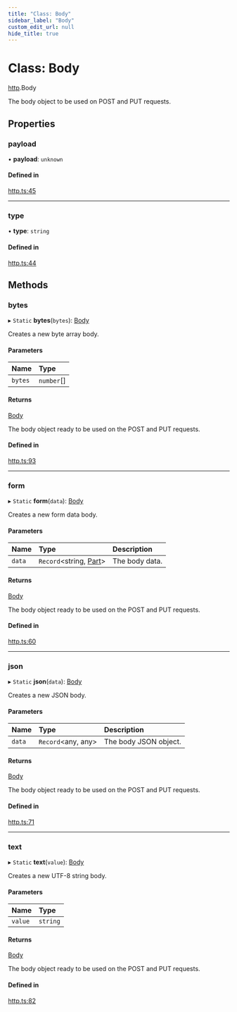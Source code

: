 ```yaml
---
title: "Class: Body"
sidebar_label: "Body"
custom_edit_url: null
hide_title: true
---
```


# Class: Body

[http](../modules/http.md).Body

The body object to be used on POST and PUT requests.

## Properties

### payload

• **payload**: `unknown`

#### Defined in

[http.ts:45](https://github.com/tauri-apps/tauri/blob/1be3546/tooling/api/src/http.ts#L45)

___

### type

• **type**: `string`

#### Defined in

[http.ts:44](https://github.com/tauri-apps/tauri/blob/1be3546/tooling/api/src/http.ts#L44)

## Methods

### bytes

▸ `Static` **bytes**(`bytes`): [Body](http.body.md)

Creates a new byte array body.

#### Parameters

| Name | Type |
| :------ | :------ |
| `bytes` | `number`[] |

#### Returns

[Body](http.body.md)

The body object ready to be used on the POST and PUT requests.

#### Defined in

[http.ts:93](https://github.com/tauri-apps/tauri/blob/1be3546/tooling/api/src/http.ts#L93)

___

### form

▸ `Static` **form**(`data`): [Body](http.body.md)

Creates a new form data body.

#### Parameters

| Name | Type | Description |
| :------ | :------ | :------ |
| `data` | `Record`<string, [Part](../modules/http.md#part)\> | The body data. |

#### Returns

[Body](http.body.md)

The body object ready to be used on the POST and PUT requests.

#### Defined in

[http.ts:60](https://github.com/tauri-apps/tauri/blob/1be3546/tooling/api/src/http.ts#L60)

___

### json

▸ `Static` **json**(`data`): [Body](http.body.md)

Creates a new JSON body.

#### Parameters

| Name | Type | Description |
| :------ | :------ | :------ |
| `data` | `Record`<any, any\> | The body JSON object. |

#### Returns

[Body](http.body.md)

The body object ready to be used on the POST and PUT requests.

#### Defined in

[http.ts:71](https://github.com/tauri-apps/tauri/blob/1be3546/tooling/api/src/http.ts#L71)

___

### text

▸ `Static` **text**(`value`): [Body](http.body.md)

Creates a new UTF-8 string body.

#### Parameters

| Name | Type |
| :------ | :------ |
| `value` | `string` |

#### Returns

[Body](http.body.md)

The body object ready to be used on the POST and PUT requests.

#### Defined in

[http.ts:82](https://github.com/tauri-apps/tauri/blob/1be3546/tooling/api/src/http.ts#L82)
